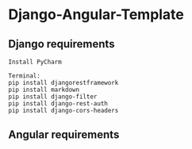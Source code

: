 # Django-Angular-Template

## Django requirements
```
Install PyCharm

Terminal:
pip install djangorestframework
pip install markdown       
pip install django-filter  
pip install django-rest-auth
pip install django-cors-headers
```

## Angular requirements
```

```
